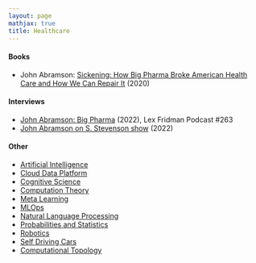 ```yaml
---
layout: page
mathjax: true
title: Healthcare
---
```

#### Books
* John Abramson: [Sickening: How Big Pharma Broke American Health Care and How We Can Repair It](https://www.amazon.com/Sickening-Pharma-American-Health-Repair/dp/1328957810) (2020)

#### Interviews
* [John Abramson: Big Pharma](https://www.youtube.com/watch?v=arrokG3wCdE&t=6511s) (2022), Lex Fridman Podcast #263
* [John Abramson on S. Stevenson show](https://www.youtube.com/watch?v=rPhh87X10pw&t=1044s) (2022)

#### Other
* [Artificial Intelligence](artificial_intelligence.md)
* [Cloud Data Platform](cloud_data_platform.md)
* [Cognitive Science](cognitive_science.md)
* [Computation Theory](computation_theory.md)
* [Meta Learning](meta_learning.md)
* [MLOps](mlops.md)
* [Natural Language Processing](natural_language_processing.md)
* [Probabilities and Statistics](probabilities_and_statistics.md)
* [Robotics](robotics.md)
* [Self Driving Cars](self_driving_cars.md)
* [Computational Topology](computational_topology.md)
